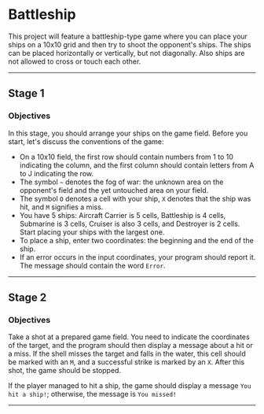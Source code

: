 # Battleship
This project will feature a battleship-type game where you can place your ships on a 10x10 grid and then try to shoot the opponent's ships. The ships can be placed horizontally or vertically, but not diagonally. Also ships are not allowed to cross or touch each other.

---

## Stage 1
### Objectives

In this stage, you should arrange your ships on the game field. Before you start, let's discuss the conventions of the game:

* On a 10x10 field, the first row should contain numbers from 1 to 10 indicating the column, and the first column should contain letters from A to J indicating the row.
* The symbol `~` denotes the fog of war: the unknown area on the opponent's field and the yet untouched area on your field.
* The symbol `O` denotes a cell with your ship, `X` denotes that the ship was hit, and `M` signifies a miss.
* You have 5 ships: Aircraft Carrier is 5 cells, Battleship is 4 cells, Submarine is 3 cells, Cruiser is also 3 cells, and Destroyer is 2 cells. Start placing your ships with the largest one.
* To place a ship, enter two coordinates: the beginning and the end of the ship.
* If an error occurs in the input coordinates, your program should report it. The message should contain the word `Error`.

---

## Stage 2
### Objectives

Take a shot at a prepared game field. You need to indicate the coordinates of the target, and the program should then display a message about a hit or a miss. If the shell misses the target and falls in the water, this cell should be marked with an `M`, and a successful strike is marked by an `X`. After this shot, the game should be stopped.

If the player managed to hit a ship, the game should display a message `You hit a ship!`; otherwise, the message is `You missed!`

---
